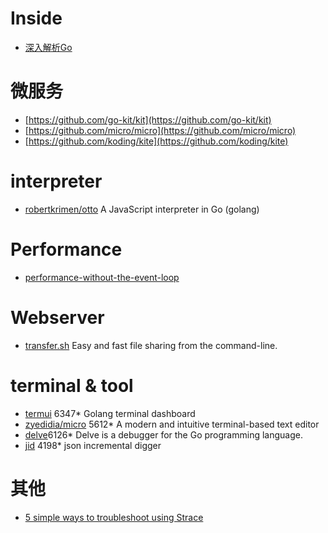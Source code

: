 # Inside
  * [深入解析Go](https://tiancaiamao.gitbooks.io/go-internals/content/zh/)
 
# 微服务
  * [https://github.com/go-kit/kit](https://github.com/go-kit/kit)
  * [https://github.com/micro/micro](https://github.com/micro/micro)
  * [https://github.com/koding/kite](https://github.com/koding/kite)

# interpreter
  * [robertkrimen/otto](https://github.com/robertkrimen/otto) A JavaScript interpreter in Go (golang)
 
# Performance
  * [performance-without-the-event-loop](https://dave.cheney.net/2015/08/08/performance-without-the-event-loop)

# Webserver
  * [transfer.sh](https://github.com/dutchcoders/transfer.sh) Easy and fast file sharing from the command-line.

# terminal & tool
  * [termui](https://github.com/gizak/termui) 6347*  Golang terminal dashboard
  * [zyedidia/micro](https://github.com/zyedidia/micro) 5612* A modern and intuitive terminal-based text editor
  * [delve](https://github.com/derekparker/delve)6126* Delve is a debugger for the Go programming language.
  * [jid](https://github.com/simeji/jid) 4198* json incremental digger

# 其他
  * [5 simple ways to troubleshoot using Strace](http://hokstad.com/5-simple-ways-to-troubleshoot-using-strace)

 
 
